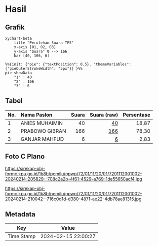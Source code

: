 # Hasil

## Grafik

```mermaid
xychart-beta
    title "Perolehan Suara TPS"
    x-axis [01, 02, 03]
    y-axis "Suara" 0 --> 166
    bar [40, 166, 6]
```

```mermaid
%%{init: {"pie": {"textPosition": 0.5}, "themeVariables": {"pieOuterStrokeWidth": "5px"}} }%%
pie showData
    "1" : 40
    "2" : 166
    "3" : 6
```

## Tabel

| No. | Nama Paslon    | Suara | Suara (raw) | Persentase |
|:--- |:-------------- | -----:| -----------:| ----------:|
| 1   | ANIES MUHAIMIN | 40    | [40][p-1]   | 18,87      |
| 2   | PRABOWO GIBRAN | 166   | [166][p-2]  | 78,30      |
| 3   | GANJAR MAHFUD  | 6     | [6][p-3]    | 2,83       |


[p-1]: https://github.com/gigit-pemilu/pemilu-2024-72-sulawesi-tengah/blob/main/pilpres/hitung-suara/sub/72-sulawesi-tengah/sub/01-banggai/sub/11-luwuk-timur/sub/2001-kayutanyo/sub/002-tps/sub/paslon-1.txt
[p-2]: https://github.com/gigit-pemilu/pemilu-2024-72-sulawesi-tengah/blob/main/pilpres/hitung-suara/sub/72-sulawesi-tengah/sub/01-banggai/sub/11-luwuk-timur/sub/2001-kayutanyo/sub/002-tps/sub/paslon-2.txt
[p-3]: https://github.com/gigit-pemilu/pemilu-2024-72-sulawesi-tengah/blob/main/pilpres/hitung-suara/sub/72-sulawesi-tengah/sub/01-banggai/sub/11-luwuk-timur/sub/2001-kayutanyo/sub/002-tps/sub/paslon-3.txt

## Foto C Plano

https://sirekap-obj-formc.kpu.go.id/1b8b/pemilu/ppwp/72/01/11/20/01/7201112001002-20240214-205829--708c2a2b-4f61-4529-a769-1de55650acf4.jpg

https://sirekap-obj-formc.kpu.go.id/1b8b/pemilu/ppwp/72/01/11/20/01/7201112001002-20240214-210042--716c0d1d-d380-4871-ae22-4db78ae81315.jpg


## Metadata

| Key        | Value               |
| ---------- | ------------------- |
| Time Stamp | 2024-02-15 22:00:27 |



